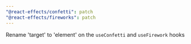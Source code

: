 ```yaml
---
"@react-effects/confetti": patch
"@react-effects/fireworks": patch
---
```


Rename 'target' to 'element' on the `useConfetti` and `useFirework` hooks
